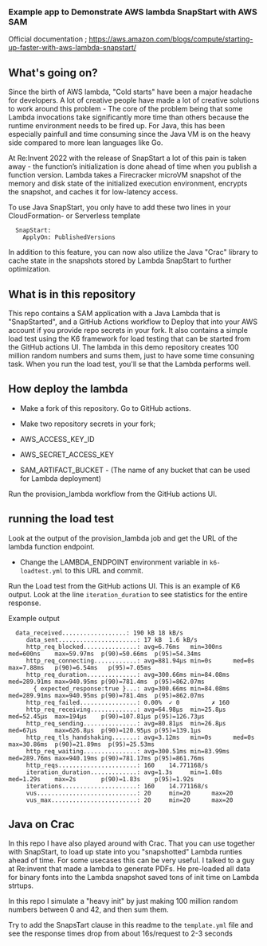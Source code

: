 ### Example app to Demonstrate AWS lambda SnapStart with AWS SAM

Official documentation ; https://aws.amazon.com/blogs/compute/starting-up-faster-with-aws-lambda-snapstart/

## What's going on? 

Since the birth of AWS lambda, "Cold starts" have been a major headache for developers. A lot of creative people have made 
a lot of creative solutions to work around this problem - The core of the problem being that some Lambda invocations take significantly more time than 
others because the runtime environment needs to be fired up. For Java, this has been especially painfull and time consuming since the Java VM is on the heavy side 
compared to more lean languages like Go.

At Re:Invent 2022 with the release of SnapStart a lot of this pain is taken away - the function’s initialization is done ahead of time when you publish a function version. 
Lambda takes a Firecracker microVM snapshot of the memory and disk state of the initialized execution environment, encrypts the snapshot, and caches it for low-latency access.

To use Java SnapStart, you only have to add these two lines in your CloudFormation- or Serverless template

```text
  SnapStart:
    ApplyOn: PublishedVersions
```

In addition to this feature, you can now also utilize the Java "Crac" library to cache state in the snapshots stored
by Lambda SnapStart to further optimization.

## What is in this repository

This repo contains a SAM application with a Java Lambda that is "SnapStarted", and a GitHub Actions workflow to Deploy that into your AWS account if you provide 
repo secrets in your fork.  It also contains a simple load test using the K6 framework for load testing that can be started from the GitHub actions UI.  The lambda in this demo repository creates 100 million random numbers and sums them, just to have some time consuning task.
When you run the load test, you'll se that the Lambda performs well.

## How deploy the lambda

* Make a fork of this repository. Go to GitHub actions. 
* Make two repository secrets in your fork; 

* AWS_ACCESS_KEY_ID
* AWS_SECRET_ACCESS_KEY
* SAM_ARTIFACT_BUCKET - (The name of any bucket that can be used for Lambda deployment) 

Run the provision_lambda workflow from the GitHub actions UI. 

## running the load test

Look at the output of the provision_lambda job and get the URL of the lambda function endpoint. 

* Change the LAMBDA_ENDPOINT environment variable in ```k6-loadtest.yml``` to this URL and commit. 

Run the Load test from the GitHub actions UI. This is an example of K6 output. Look at the line ```iteration_duration``` to see statistics for the entire response. 

Example output 

```text
  data_received..................: 190 kB 18 kB/s
     data_sent......................: 17 kB  1.6 kB/s
     http_req_blocked...............: avg=6.76ms   min=300ns   med=600ns    max=59.97ms  p(90)=50.66ms  p(95)=54.34ms 
     http_req_connecting............: avg=881.94µs min=0s      med=0s       max=7.88ms   p(90)=6.54ms   p(95)=7.05ms  
     http_req_duration..............: avg=300.66ms min=84.08ms med=289.91ms max=940.95ms p(90)=781.4ms  p(95)=862.07ms
       { expected_response:true }...: avg=300.66ms min=84.08ms med=289.91ms max=940.95ms p(90)=781.4ms  p(95)=862.07ms
     http_req_failed................: 0.00%  ✓ 0         ✗ 160 
     http_req_receiving.............: avg=64.98µs  min=25.8µs  med=52.45µs  max=194µs    p(90)=107.81µs p(95)=126.73µs
     http_req_sending...............: avg=80.81µs  min=26.8µs  med=67µs     max=626.8µs  p(90)=120.95µs p(95)=139.1µs 
     http_req_tls_handshaking.......: avg=3.12ms   min=0s      med=0s       max=30.86ms  p(90)=21.89ms  p(95)=25.53ms 
     http_req_waiting...............: avg=300.51ms min=83.99ms med=289.76ms max=940.19ms p(90)=781.17ms p(95)=861.76ms
     http_reqs......................: 160    14.771168/s
     iteration_duration.............: avg=1.3s     min=1.08s   med=1.29s    max=2s       p(90)=1.83s    p(95)=1.92s   
     iterations.....................: 160    14.771168/s
     vus............................: 20     min=20      max=20
     vus_max........................: 20     min=20      max=20
```


## Java on Crac

In this repo I have also played around with Crac. That you can use together with SnapStart, to load up state into you 
"snapshotted" Lambda runties ahead of time. For some usecases this can be very useful. I talked to a guy at Re:invent
that made a lambda to generate PDFs. He pre-loaded all data for binary fonts into the Lambda snapshot saved tons of init time 
on Lambda strtups. 

In this repo I simulate a "heavy init" by just making 100 million random numbers between 0 and 42, and then sum them. 

Try to add the SnapsTart clause in this readme to the  ```template.yml``` file and see the response times drop from about 16s/request to 2-3 seconds 

